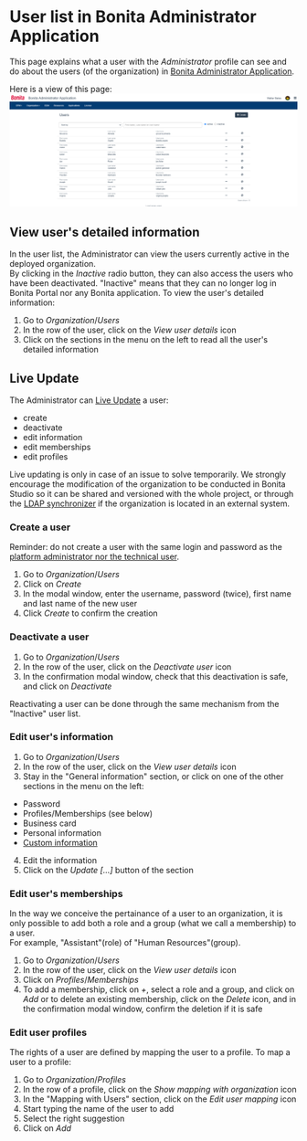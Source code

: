 # User list in Bonita Administrator Application

This page explains what a user with the _Administrator_ profile can see and do about the users (of the organization) in [Bonita Administrator Application](admin-application-overview).

Here is a view of this page:
![Administrator user list Portal](images/UI2021.1/admin-application-users-list.png)<!--{.img-responsive}-->

## View user's detailed information
In the user list, the Administrator can view the users currently active in the deployed organization.  
By clicking in the _Inactive_ radio button, they can also access the users who have been deactivated. "Inactive" means that they can no longer log in Bonita Portal nor any Bonita application.
To view the user's detailed information:
1. Go to _Organization_/_Users_
2. In the row of the user, click on the _View user details_ icon
3. Click on the sections in the menu on the left to read all the user's detailed information

## Live Update
The Administrator can [Live Update](live-update.md) a user:
 * create
 * deactivate
 * edit information
 * edit memberships
 * edit profiles
 
Live updating is only in case of an issue to solve temporarily. We strongly encourage the modification of the organization to be conducted 
in Bonita Studio so it can be shared and versioned with the whole project, or through the [LDAP synchronizer](ldap-synchronizer.md) if the organization is located in an external system. 
  
### Create a user

Reminder: do not create a user with the same login and password as the [platform administrator nor the technical user](first-steps-after-setup.md). 

1. Go to _Organization_/_Users_
2. Click on _Create_
3. In the modal window, enter the username, password (twice), first name and last name of the new user
4. Click _Create_ to confirm the creation

### Deactivate a user
1. Go to _Organization_/_Users_
2. In the row of the user, click on the _Deactivate user_ icon
3. In the confirmation modal window, check that this deactivation is safe, and click on _Deactivate_

Reactivating a user can be done through the same mechanism from the "Inactive" user list.

### Edit user's information
1. Go to _Organization_/_Users_
2. In the row of the user, click on the _View user details_ icon
3. Stay in the "General information" section, or click on one of the other sections in the menu on the left:
  * Password
  * Profiles/Memberships (see below)
  * Business card
  * Personal information
  * [Custom information](custom-user-information-in-bonita-bpm-portal.md)
4. Edit the information
5. Click on the _Update [...]_ button of the section

### Edit user's memberships
In the way we conceive the pertainance of a user to an organization, it is only possible to add both a role and a group (what we call a membership) to a user.    
For example, "Assistant"(role) of "Human Resources"(group).
1. Go to _Organization_/_Users_
2. In the row of the user, click on the _View user details_ icon
3. Click on _Profiles_/_Memberships_
4. To add a membership, click on _+_, select a role and a group, and click on _Add_
or to delete an existing membership, click on the _Delete_ icon, and in the confirmation modal window, confirm the deletion if it is safe

### Edit user profiles
The rights of a user are defined by mapping the user to a profile. 
To map a user to a profile:
1. Go to _Organization_/_Profiles_
2. In the row of a profile, click on the _Show mapping with organization_ icon
3. In the "Mapping with Users" section, click on the _Edit user mapping_ icon
4. Start typing the name of the user to add
5. Select the right suggestion
6. Click on _Add_
